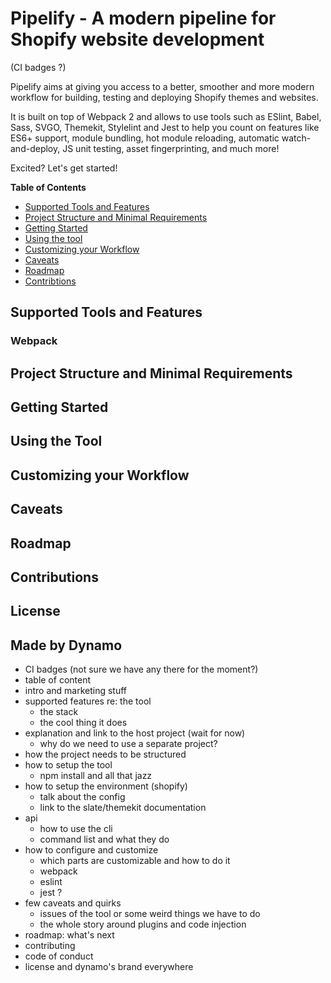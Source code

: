# Pipelify - A modern pipeline for Shopify website development

(CI badges ?)

Pipelify aims at giving you access to a better, smoother and more modern workflow for building, testing and deploying Shopify themes and websites.

It is built on top of Webpack 2 and allows to use tools such as ESlint, Babel, Sass, SVGO, Themekit, Stylelint and Jest to help you count on features like ES6+ support, module bundling, hot module reloading, automatic watch-and-deploy, JS unit testing, asset fingerprinting, and much more!

Excited? Let's get started!

**Table of Contents**
- [Supported Tools and Features](#)
- [Project Structure and Minimal Requirements](#)
- [Getting Started](#)
- [Using the tool](#)
- [Customizing your Workflow](#)
- [Caveats](#)
- [Roadmap](#)
- [Contribtions](#)

## Supported Tools and Features
### Webpack
## Project Structure and Minimal Requirements
## Getting Started
## Using the Tool
## Customizing your Workflow
## Caveats
## Roadmap
## Contributions
## License
## Made by Dynamo

- CI badges (not sure we have any there for the moment?)
- table of content
- intro and marketing stuff
- supported features re: the tool
  - the stack
  - the cool thing it does
- explanation and link to the host project (wait for now)
  - why do we need to use a separate project?
- how the project needs to be structured
- how to setup the tool
  - npm install and all that jazz 
- how to setup the environment (shopify)
  - talk about the config
  - link to the slate/themekit documentation
- api
  - how to use the cli
  - command list and what they do
- how to configure and customize
  - which parts are customizable and how to do it
  - webpack
  - eslint
  - jest ?
- few caveats and quirks
  - issues of the tool or some weird things we have to do
  - the whole story around plugins and code injection
- roadmap: what's next
- contributing
- code of conduct
- license and dynamo's brand everywhere